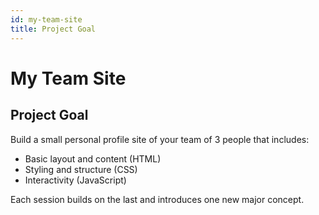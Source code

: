 ```yaml
---
id: my-team-site
title: Project Goal
---
```


# My Team Site

## Project Goal
Build a small personal profile site of your team of 3 people that includes:

- Basic layout and content (HTML)
- Styling and structure (CSS)
- Interactivity (JavaScript)

Each session builds on the last and introduces one new major concept.
